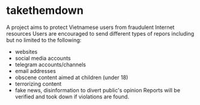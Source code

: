 # takethemdown
A project aims to protect Vietnamese users from fraudulent Internet resources
Users are encouraged to send different types of repors including but no limited to the following:
- websites
- social media accounts
- telegram accounts/channels
- email addresses
- obscene content aimed at children (under 18)
- terrorizing content 
- fake news, disinformation to divert public's opinion
Reports will be verified and took down if violations are found.
